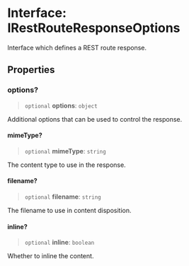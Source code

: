 # Interface: IRestRouteResponseOptions

Interface which defines a REST route response.

## Properties

### options?

> `optional` **options**: `object`

Additional options that can be used to control the response.

#### mimeType?

> `optional` **mimeType**: `string`

The content type to use in the response.

#### filename?

> `optional` **filename**: `string`

The filename to use in content disposition.

#### inline?

> `optional` **inline**: `boolean`

Whether to inline the content.
